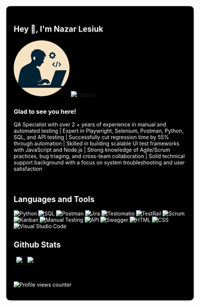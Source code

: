<div style="background-color: #000000; color: #ffffff; padding: 20px; border-radius: 10px;">

## Hey 👋, I'm Nazar Lesiuk  
  

<a href="https://github.com/Nazar7879" target="_blank" style="display: inline-block; margin-bottom: 5px;">
  <img src="Profile.jpeg" alt="Nazar Lesiuk" width="150" style="border-radius: 50%;" />
</a>

<a href="https://linkedin.com/in/nazar-lesiuk-5a3612271/" target="_blank">
<img src=https://img.shields.io/badge/linkedin-%231E77B5.svg?&style=for-the-badge&logo=linkedin&logoColor=white alt=linkedin style="margin-bottom: 5px;" />
</a>  
  

### Glad to see you here!  
QA Specialist with over 2 + years of experience in manual and automated testing | Expert in Playwright, Selenium, Postman, Python, SQL, and API testing | Successfully cut regression time by 55% through automation | Skilled in building scalable UI test frameworks with JavaScript and Node.js | Strong knowledge of Agile/Scrum practices, bug triaging, and cross-team collaboration | Solid technical support background with a focus on system troubleshooting and user satisfaction
  

<br/>  


## Languages and Tools  

![Python](https://img.shields.io/badge/Python-FFD43B?style=for-the-badge&logo=python&logoColor=blue)
![SQL](https://img.shields.io/badge/SQL-4479A1?style=for-the-badge&logo=MySQL&logoColor=white)
![Postman](https://img.shields.io/badge/Postman-FF6C37?style=for-the-badge&logo=postman&logoColor=white)
![Jira](https://img.shields.io/badge/Jira-0052CC?style=for-the-badge&logo=jira&logoColor=white)
![Testomatio](https://img.shields.io/badge/Testomatio-0A0A0A?style=for-the-badge&logo=checklist&logoColor=white)
![TestRail](https://img.shields.io/badge/TestRail-333333?style=for-the-badge&logo=testrail&logoColor=white)
![Scrum](https://img.shields.io/badge/Scrum-6DB33F?style=for-the-badge&logo=scrum&logoColor=white)
![Kanban](https://img.shields.io/badge/Kanban-0079BF?style=for-the-badge&logo=kanban&logoColor=white)
![Manual Testing](https://img.shields.io/badge/Manual_Testing-007EC6?style=for-the-badge&logo=test&logoColor=white)
![API](https://img.shields.io/badge/API-FF6C37?style=for-the-badge&logo=api&logoColor=white)
![Swagger](https://img.shields.io/badge/Swagger-85EA2D?style=for-the-badge&logo=swagger&logoColor=white)
![HTML](https://img.shields.io/badge/HTML-E34F26?style=for-the-badge&logo=html5&logoColor=white)
![CSS](https://img.shields.io/badge/CSS-1572B6?style=for-the-badge&logo=css3&logoColor=white)
![Visual Studio Code](https://img.shields.io/badge/Visual_Studio_Code-007ACC?style=for-the-badge&logo=visual-studio-code&logoColor=white)


## Github Stats  
<table><tr><td valign="top" width="50%">

<img src="https://github-readme-stats.vercel.app/api?username=Nazar7879&show_icons=true&count_private=true&hide_border=true" align="left" style="width: 100%" />

</td><td valign="top" width="50%">

<img src="https://github-readme-stats.vercel.app/api/top-langs/?username=Nazar7879&hide_border=true&layout=compact" align="left" style="width: 100%" />

</td></tr></table>  

<br/>  


![Profile views counter](https://komarev.com/ghpvc/?username=Nazar7879&&style=flat-square)  

</div>
